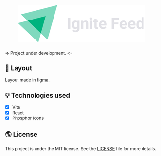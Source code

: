 <h1 align="center">
  <img alt="Ignite Feed" title="Ignite Feed" src="./src/assets/logoname-ignitefeed.svg" />
</h1>

=> Project under development. <=

## 🎨 Layout

Layout made in [figma](<https://www.figma.com/file/Te4Zzg5rHODoj1Sf3u85DE/Ignite-Feed-(Community)?node-id=0%3A1>).

<!-- ## 🎥 Implementation Video

In the GitHub edit, drag the video that it already puts on github itself.

## 👏 Learning and more implementations

Describe what you learned and implemented in the project.
-->

## 💡 Technologies used

- [x] Vite
- [x] React
- [x] Phosphor Icons
<!-- - [x] React Query
- [x] Axios

## 🚀 Running the project

### Back-end

Clone the project

```bash
  git clone https://link-para-o-projeto
```

Enter the project directory

```bash
  cd my-project
```

Install with dependencies

```bash
  npm install
```

Start the server

```bash
  npm run start
```

### Front-end Web

Clone the project

```bash
  git clone https://link-para-o-projeto
```

Enter the project directory

```bash
  cd my-project
```

Install with dependencies

```bash
  npm install
```

Start the server

```bash
  npm run start
```

## 📝 Routes

[![Run in Postman](https://run.pstmn.io/button.svg)](https://app.getpostman.com/run-collection/link)
-->

## 🌎 License

This project is under the MIT license. See the [LICENSE](https://choosealicense.com/licenses/mit/) file for more details.
